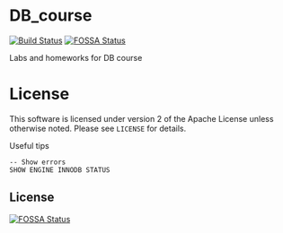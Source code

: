 # DB_course
[![Build Status](https://travis-ci.com/AsciiShell/DB_course.svg?branch=master)](https://travis-ci.com/AsciiShell/DB_course)
[![FOSSA Status](https://app.fossa.io/api/projects/git%2Bgithub.com%2FAsciiShell%2FDB_course.svg?type=shield)](https://app.fossa.io/projects/git%2Bgithub.com%2FAsciiShell%2FDB_course?ref=badge_shield)

Labs and homeworks for DB course

License
=======
This software is licensed under version 2 of the Apache License unless
otherwise noted. Please see `LICENSE` for details.

Useful tips

```mysql
-- Show errors
SHOW ENGINE INNODB STATUS

```

## License
[![FOSSA Status](https://app.fossa.io/api/projects/git%2Bgithub.com%2FAsciiShell%2FDB_course.svg?type=large)](https://app.fossa.io/projects/git%2Bgithub.com%2FAsciiShell%2FDB_course?ref=badge_large)
